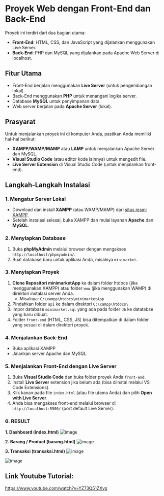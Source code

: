 # Proyek Web dengan Front-End dan Back-End

Proyek ini terdiri dari dua bagian utama:
- **Front-End**: HTML, CSS, dan JavaScript yang dijalankan menggunakan Live Server.
- **Back-End**: PHP dan MySQL yang dijalankan pada Apache Web Server di localhost.

## Fitur Utama
- Front-End berjalan menggunakan **Live Server** (untuk pengembangan lokal).
- Back-End menggunakan **PHP** untuk menangani logika server.
- Database **MySQL** untuk penyimpanan data.
- Web server berjalan pada **Apache Server** (lokal).
  
## Prasyarat
Untuk menjalankan proyek ini di komputer Anda, pastikan Anda memiliki hal-hal berikut:
- **XAMPP/WAMP/MAMP** atau **LAMP** untuk menjalankan Apache Server dan MySQL.
- **Visual Studio Code** (atau editor kode lainnya) untuk mengedit file.
- **Live Server Extension** di Visual Studio Code (untuk menjalankan front-end).

## Langkah-Langkah Instalasi

### 1. Mengatur Server Lokal
- Download dan install **XAMPP** (atau WAMP/MAMP) dari [situs resmi XAMPP](https://www.apachefriends.org/index.html).
- Setelah instalasi selesai, buka XAMPP dan mulai layanan **Apache** dan **MySQL**.

### 2. Menyiapkan Database
1. Buka **phpMyAdmin** melalui browser dengan mengakses `http://localhost/phpmyadmin/`.
2. Buat database baru untuk aplikasi Anda, misalnya `minimarket`.

### 3. Menyiapkan Proyek
1. **Clone Repositori minimarketApp** ke dalam folder htdocs (jika menggunakan XAMPP) atau folder `www` (jika menggunakan WAMP) di direktori instalasi server Anda.
   - Misalnya: `C:\xampp\htdocs\minimarketApp`
2. Pindahkan folder `api` ke dalam direktori `C:\xampp\htdocs\`
3. Impor database `minimarket.sql` yang ada pada folder `db` ke datatabse yang baru dibuat.
4. Folder `front-end` (HTML, CSS, JS) bisa ditempatkan di dalam folder yang sesuai di dalam direktori proyek.

### 4. Menjalankan Back-End
- Buka aplikasi XAMPP
- Jalankan server Apache dan MySQL

### 5. Menjalankan Front-End dengan Live Server
1. Buka **Visual Studio Code** dan buka folder proyek Anda `front-end`.
2. Install **Live Server** extension jika belum ada (bisa diinstal melalui VS Code Extensions).
3. Klik kanan pada file `index.html` (atau file utama Anda) dan pilih **Open with Live Server**.
4. Anda bisa mengakses front-end melalui browser di `http://localhost:5500/` (port default Live Server).

### 6. RESULT
**1. Dashboard (index.html)**
![image](https://github.com/user-attachments/assets/f0bfa0a5-0b1e-4f40-ac87-b5bd6e3f296f)

**2. Barang / Product (barang.html)**
![image](https://github.com/user-attachments/assets/56280420-ee56-4f4f-a96a-19fd48db8ebc)

**3. Transaksi (transaksi.html)**
![image](https://github.com/user-attachments/assets/a3748952-ab69-47c0-8ce6-1ec822446b26)

![image](https://github.com/user-attachments/assets/95dd3823-cf81-4d43-8f7b-e299df7e1347)

## Link Youtube Tutorial:
https://www.youtube.com/watch?v=YZ73Q51ZXvg



